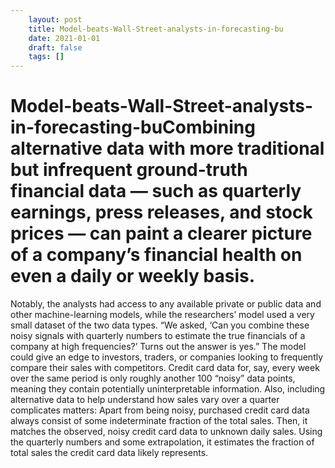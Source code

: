 ```yaml
---
 	layout: post
 	title: Model-beats-Wall-Street-analysts-in-forecasting-bu
 	date: 2021-01-01
 	draft: false
 	tags: []
---
```


# Model-beats-Wall-Street-analysts-in-forecasting-buCombining alternative data with more traditional but infrequent ground-truth financial data — such as quarterly earnings, press releases, and stock prices — can paint a clearer picture of a company’s financial health on even a daily or weekly basis.
Notably, the analysts had access to any available private or public data and other machine-learning models, while the researchers’ model used a very small dataset of the two data types.
“We asked, ‘Can you combine these noisy signals with quarterly numbers to estimate the true financials of a company at high frequencies?’ Turns out the answer is yes.”
The model could give an edge to investors, traders, or companies looking to frequently compare their sales with competitors.
Credit card data for, say, every week over the same period is only roughly another 100 “noisy” data points, meaning they contain potentially uninterpretable information.
Also, including alternative data to help understand how sales vary over a quarter complicates matters: Apart from being noisy, purchased credit card data always consist of some indeterminate fraction of the total sales.
Then, it matches the observed, noisy credit card data to unknown daily sales.
Using the quarterly numbers and some extrapolation, it estimates the fraction of total sales the credit card data likely represents.
